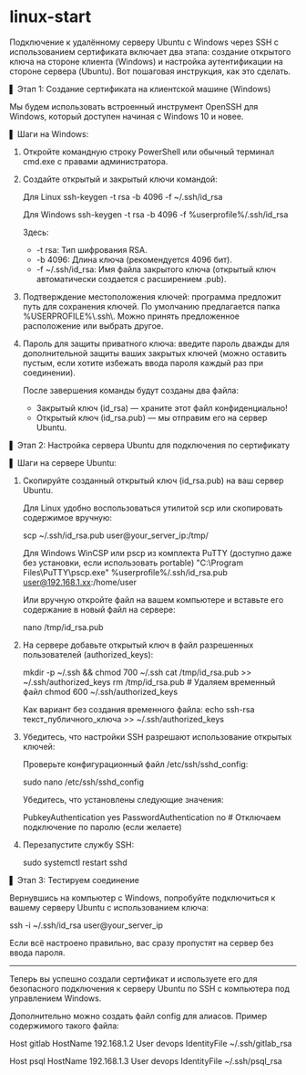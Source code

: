 # linux-start

Подключение к удалённому серверу Ubuntu с Windows через SSH с использованием сертификата включает два этапа: создание открытого ключа на стороне клиента (Windows) и настройка аутентификации на стороне сервера (Ubuntu). Вот пошаговая инструкция, как это сделать.

▌ Этап 1: Создание сертификата на клиентской машине (Windows)

Мы будем использовать встроенный инструмент OpenSSH для Windows, который доступен начиная с Windows 10 и новее.

▌ Шаги на Windows:

1. Откройте командную строку PowerShell или обычный терминал cmd.exe с правами администратора.

2. Создайте открытый и закрытый ключи командой:

   Для Linux
   ssh-keygen -t rsa -b 4096 -f ~/.ssh/id_rsa

   Для Windows
   ssh-keygen -t rsa -b 4096 -f %userprofile%/.ssh/id_rsa

   Здесь:

   - -t rsa: Тип шифрования RSA.
   - -b 4096: Длина ключа (рекомендуется 4096 бит).
   - -f ~/.ssh/id_rsa: Имя файла закрытого ключа (открытый ключ автоматически создается с расширением .pub).

3. Подтверждение местоположения ключей: программа предложит путь для сохранения ключей. По умолчанию предлагается папка %USERPROFILE%\\.ssh\\. Можно принять предложенное расположение или выбрать другое.

4. Пароль для защиты приватного ключа: введите пароль дважды для дополнительной защиты ваших закрытых ключей (можно оставить пустым, если хотите избежать ввода пароля каждый раз при соединении).

   После завершения команды будут созданы два файла:

   - Закрытый ключ (id_rsa) — храните этот файл конфиденциально!
   - Открытый ключ (id_rsa.pub) — мы отправим его на сервер Ubuntu.

▌ Этап 2: Настройка сервера Ubuntu для подключения по сертификату

▌ Шаги на сервере Ubuntu:

1. Скопируйте созданный открытый ключ (id_rsa.pub) на ваш сервер Ubuntu.

   Для Linux удобно воспользоваться утилитой scp или скопировать содержимое вручную:

   scp ~/.ssh/id_rsa.pub user@your_server_ip:/tmp/

   Для Windows WinCSP или pscp из комплекта PuTTY (доступно даже без установки, если использовать portable)
   "C:\Program Files\PuTTY\pscp.exe" %userprofile%/.ssh/id_rsa.pub user@192.168.1.xx:/home/user

   Или вручную откройте файл на вашем компьютере и вставьте его содержание в новый файл на сервере:

   nano /tmp/id_rsa.pub
   
2. На сервере добавьте открытый ключ в файл разрешенных пользователей (authorized_keys):
   
   mkdir -p ~/.ssh && chmod 700 ~/.ssh
   cat /tmp/id_rsa.pub >> ~/.ssh/authorized_keys
   rm /tmp/id_rsa.pub # Удаляем временный файл
   chmod 600 ~/.ssh/authorized_keys

   Как вариант без создания временного файла:
   echo ssh-rsa текст_публичного_ключа >> ~/.ssh/authorized_keys
   
3. Убедитесь, что настройки SSH разрешают использование открытых ключей:

    Проверьте конфигурационный файл /etc/ssh/sshd_config:
   
   sudo nano /etc/ssh/sshd_config
   
   Убедитесь, что установлены следующие значения:
   
   PubkeyAuthentication yes
   PasswordAuthentication no  # Отключаем подключение по паролю (если желаете)
   
4. Перезапустите службу SSH:

   sudo systemctl restart sshd
   
▌ Этап 3: Тестируем соединение

Вернувшись на компьютер с Windows, попробуйте подключиться к вашему серверу Ubuntu с использованием ключа:

ssh -i ~/.ssh/id_rsa user@your_server_ip

Если всё настроено правильно, вас сразу пропустят на сервер без ввода пароля.

---
Теперь вы успешно создали сертификат и используете его для безопасного подключения к серверу Ubuntu по SSH с компьютера под управлением Windows.

Дополнительно можно создать файл config для алиасов. Пример содержимого такого файла:

Host gitlab
    HostName 192.168.1.2
    User devops
    IdentityFile ~/.ssh/gitlab_rsa

Host psql
    HostName 192.168.1.3
    User devops
    IdentityFile ~/.ssh/psql_rsa
